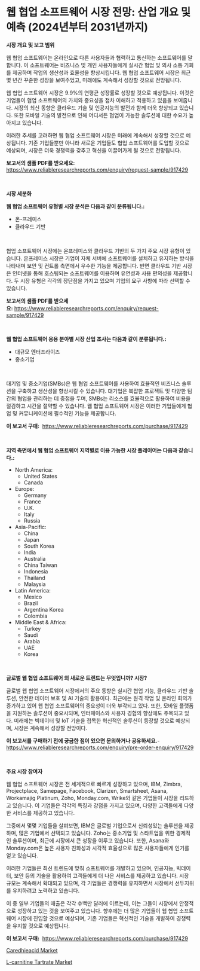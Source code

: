 <p><h1>웹 협업 소프트웨어 시장 전망: 산업 개요 및 예측 (2024년부터 2031년까지)</h1></p><p><strong>시장 개요 및 보고 범위</strong></p>
<p><p>웹 협업 소프트웨어는 온라인으로 다른 사용자들과 협력하고 통신하는 소프트웨어를 말합니다. 이 소프트웨어는 비즈니스 및 개인 사용자들에게 실시간 협업 및 의사 소통 기회를 제공하며 작업의 생산성과 효율성을 향상시킵니다. 웹 협업 소프트웨어 시장은 최근 몇 년간 꾸준한 성장을 보여주었고, 미래에도 계속해서 성장할 것으로 전망됩니다.</p><p>웹 협업 소프트웨어 시장은 9.9%의 연평균 성장률로 성장할 것으로 예상됩니다. 이것은 기업들이 협업 소프트웨어의 가치와 중요성을 점차 이해하고 적용하고 있음을 보여줍니다. 시장의 최신 동향은 클라우드 기술 및 인공지능의 발전과 함께 더욱 향상되고 있습니다. 또한 모바일 기술의 발전으로 인해 어디서든 협업이 가능한 솔루션에 대한 수요가 높아지고 있습니다.</p><p>이러한 추세를 고려하면 웹 협업 소프트웨어 시장은 미래에 계속해서 성장할 것으로 예상됩니다. 기존 기업들뿐만 아니라 새로운 기업들도 협업 소프트웨어를 도입할 것으로 예상되며, 시장은 더욱 경쟁력을 갖추고 혁신을 이끌어가게 될 것으로 전망됩니다.</p></p>
<p><strong>보고서의 샘플 PDF를 받으세요:</strong> <a href="https://www.reliableresearchreports.com/enquiry/request-sample/917429">https://www.reliableresearchreports.com/enquiry/request-sample/917429</a></p>
<p>&nbsp;</p>
<p><strong>시장 세분화</strong></p>
<p><strong>웹 협업 소프트웨어 유형별 시장 분석은 다음과 같이 분류됩니다.:</strong></p>
<p><ul><li>온-프레미스</li><li>클라우드 기반</li></ul></p>
<p>&nbsp;</p>
<p><p>협업 소프트웨어 시장에는 온프레미스와 클라우드 기반의 두 가지 주요 시장 유형이 있습니다. 온프레미스 시장은 기업이 자체 서버에 소프트웨어를 설치하고 유지하는 방식을 나타내며 보안 및 컨트롤 측면에서 우수한 기능을 제공합니다. 반면 클라우드 기반 시장은 인터넷을 통해 호스팅되는 소프트웨어를 이용하며 유연성과 사용 편의성을 제공합니다. 두 시장 유형은 각각의 장단점을 가지고 있으며 기업의 요구 사항에 따라 선택할 수 있습니다.</p></p>
<p><strong>보고서의 샘플 PDF를 받으세요:</strong>&nbsp;<a href="https://www.reliableresearchreports.com/enquiry/request-sample/917429">https://www.reliableresearchreports.com/enquiry/request-sample/917429</a></p>
<p>&nbsp;</p>
<p><strong> 웹 협업 소프트웨어 응용 분야별 시장 산업 조사는 다음과 같이 분류됩니다.:</strong></p>
<p><ul><li>대규모 엔터프라이즈</li><li>중소기업</li></ul></p>
<p>&nbsp;</p>
<p><p>대기업 및 중소기업(SMBs)은 웹 협업 소프트웨어를 사용하여 효율적인 비즈니스 솔루션을 구축하고 생산성을 향상시킬 수 있습니다. 대기업은 복잡한 프로젝트 및 다양한 팀 간의 협업을 관리하는 데 중점을 두며, SMBs는 리소스를 효율적으로 활용하여 비용을 절감하고 시간을 절약할 수 있습니다. 웹 협업 소프트웨어 시장은 이러한 기업들에게 협업 및 커뮤니케이션에 필수적인 기능을 제공합니다.</p></p>
<p><strong>이 보고서 구매:</strong>&nbsp; <a href="https://www.reliableresearchreports.com/purchase/917429">https://www.reliableresearchreports.com/purchase/917429</a></p>
<p>&nbsp;</p>
<p><strong>지역 측면에서 웹 협업 소프트웨어 지역별로 이용 가능한 시장 플레이어는 다음과 같습니다.:</strong></p>
<p><ul>
    <li>
        North America:
        <ul>
            <li>United States</li>
            <li>Canada</li>
        </ul>
    </li>
    <li>
        Europe:
        <ul>
            <li>Germany</li>
            <li>France</li>
            <li>U.K.</li>
            <li>Italy</li>
            <li>Russia</li>
        </ul>
    </li>
    <li>
        Asia-Pacific:
        <ul>
            <li>China</li>
            <li>Japan</li>
            <li>South Korea</li>
            <li>India</li>
            <li>Australia</li>
            <li>China Taiwan</li>
            <li>Indonesia</li>
            <li>Thailand</li>
            <li>Malaysia</li>
        </ul>
    </li>
    <li>
        Latin America:
        <ul>
            <li>Mexico</li>
            <li>Brazil</li>
            <li>Argentina Korea</li>
            <li>Colombia</li>
        </ul>
    </li>
    <li>
        Middle East & Africa:
        <ul>
            <li>Turkey</li>
            <li>Saudi</li>
            <li>Arabia</li>
            <li>UAE</li>
            <li>Korea</li>
        </ul>
    </li>
    </ul></p>
<p>&nbsp;</p>
<p><strong>글로벌 웹 협업 소프트웨어 의 새로운 트렌드는 무엇입니까? 시장?</strong></p>
<p><p>글로벌 웹 협업 소프트웨어 시장에서의 주요 동향은 실시간 협업 기능, 클라우드 기반 솔루션, 안전한 데이터 보호 및 AI 기술의 활용이다. 최근에는 원격 작업 및 온라인 회의가 증가하고 있어 웹 협업 소프트웨어의 중요성이 더욱 부각되고 있다. 또한, 모바일 플랫폼을 지원하는 솔루션이 중요시되며, 인터페이스와 사용자 경험의 향상에도 주목되고 있다. 미래에는 빅데이터 및 IoT 기술을 접목한 혁신적인 솔루션이 등장할 것으로 예상되며, 시장은 계속해서 성장할 전망이다.</p></p>
<p><strong>이 보고서를 구매하기 전에 궁금한 점이 있으면 문의하거나 공유하세요.</strong>- <a href="https://www.reliableresearchreports.com/enquiry/pre-order-enquiry/917429">https://www.reliableresearchreports.com/enquiry/pre-order-enquiry/917429</a></p>
<p>&nbsp;</p>
<p><strong>주요 시장 참여자</strong></p>
<p><p>웹 협업 소프트웨어 시장은 전 세계적으로 빠르게 성장하고 있으며, IBM, Zimbra, Projectplace, Samepage, Facebook, Clarizen, Smartsheet, Asana, Workamajig Platinum, Zoho, Monday.com, Wrike와 같은 기업들이 시장을 리드하고 있습니다. 이 기업들은 각각의 특징과 강점을 가지고 있으며, 다양한 고객들에게 다양한 서비스를 제공하고 있습니다.</p><p>그중에서 몇몇 기업들을 살펴보면, IBM은 글로벌 기업으로서 신뢰성있는 솔루션을 제공하며, 많은 기업에서 선택되고 있습니다. Zoho는 중소기업 및 스타트업을 위한 경제적인 솔루션이며, 최근에 시장에서 큰 성장을 이루고 있습니다. 또한, Asana와 Monday.com은 높은 사용자 친화성과 시각적 효율성으로 많은 사용자들에게 인기를 얻고 있습니다.</p><p>이러한 기업들은 최신 트렌드에 맞춰 소프트웨어를 개발하고 있으며, 인공지능, 빅데이터, 보안 등의 기술을 활용하여 고객들에게 더 나은 서비스를 제공하고 있습니다. 시장 규모는 계속해서 확대되고 있으며, 각 기업들은 경쟁력을 유지하면서 시장에서 선두지위를 유지하려고 노력하고 있습니다.</p><p>이 중 일부 기업들의 매출은 각각 수백만 달러에 이르는데, 이는 그들이 시장에서 안정적으로 성장하고 있는 것을 보여주고 있습니다. 향후에는 더 많은 기업들이 웹 협업 소프트웨어 시장에 진입할 것으로 예상되며, 기존 기업들은 혁신적인 기술을 개발하여 경쟁력을 유지할 것으로 예상됩니다.</p></p>
<p><strong>이 보고서 구매:</strong>&nbsp;&nbsp;<a href="https://www.reliableresearchreports.com/purchase/917429">https://www.reliableresearchreports.com/purchase/917429</a></p>
<p><p><a href="https://issuu.com/reportprime-2/docs/caredhieacid-market-size-2030.pptx">Caredhieacid Market</a></p><p><a href="https://issuu.com/reportprime-2/docs/l-carnitine-tartrate-market-size-2030.pptx">L-carnitine Tartrate Market</a></p></p>
